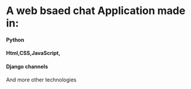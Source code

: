 # A web bsaed chat Application made in:

#### Python
#### Html,CSS,JavaScript,
#### Django channels
And more other technologies
